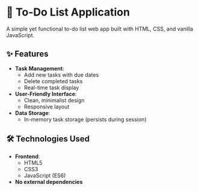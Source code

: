 
# 📝 To-Do List Application

A simple yet functional to-do list web app built with HTML, CSS, and vanilla JavaScript.

## ✨ Features

- **Task Management**:
  - Add new tasks with due dates
  - Delete completed tasks
  - Real-time task display
- **User-Friendly Interface**:
  - Clean, minimalist design
  - Responsive layout
- **Data Storage**:
  - In-memory task storage (persists during session)

## 🛠️ Technologies Used

- **Frontend**:
  - HTML5
  - CSS3
  - JavaScript (ES6)
- **No external dependencies**
